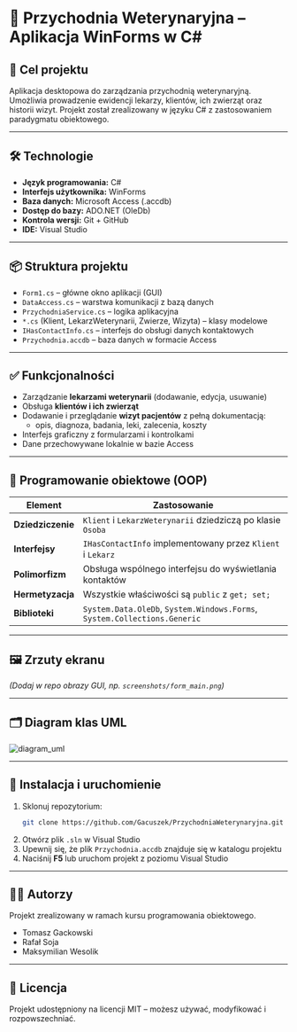 # 🐾 Przychodnia Weterynaryjna – Aplikacja WinForms w C#

## 🎯 Cel projektu
Aplikacja desktopowa do zarządzania przychodnią weterynaryjną. Umożliwia prowadzenie ewidencji lekarzy, klientów, ich zwierząt oraz historii wizyt. Projekt został zrealizowany w języku C# z zastosowaniem paradygmatu obiektowego.

---

## 🛠 Technologie
- **Język programowania:** C#
- **Interfejs użytkownika:** WinForms
- **Baza danych:** Microsoft Access (.accdb)
- **Dostęp do bazy:** ADO.NET (OleDb)
- **Kontrola wersji:** Git + GitHub
- **IDE:** Visual Studio

---

## 📦 Struktura projektu
- `Form1.cs` – główne okno aplikacji (GUI)
- `DataAccess.cs` – warstwa komunikacji z bazą danych
- `PrzychodniaService.cs` – logika aplikacyjna
- `*.cs` (Klient, LekarzWeterynarii, Zwierze, Wizyta) – klasy modelowe
- `IHasContactInfo.cs` – interfejs do obsługi danych kontaktowych
- `Przychodnia.accdb` – baza danych w formacie Access

---

## ✅ Funkcjonalności
- Zarządzanie **lekarzami weterynarii** (dodawanie, edycja, usuwanie)
- Obsługa **klientów i ich zwierząt**
- Dodawanie i przeglądanie **wizyt pacjentów** z pełną dokumentacją:
  - opis, diagnoza, badania, leki, zalecenia, koszty
- Interfejs graficzny z formularzami i kontrolkami
- Dane przechowywane lokalnie w bazie Access

---

## 🧠 Programowanie obiektowe (OOP)

| Element            | Zastosowanie                                                                 |
|--------------------|------------------------------------------------------------------------------|
| **Dziedziczenie**  | `Klient` i `LekarzWeterynarii` dziedziczą po klasie `Osoba`                  |
| **Interfejsy**     | `IHasContactInfo` implementowany przez `Klient` i `Lekarz`                   |
| **Polimorfizm**    | Obsługa wspólnego interfejsu do wyświetlania kontaktów                      |
| **Hermetyzacja**   | Wszystkie właściwości są `public` z `get; set;`                              |
| **Biblioteki**     | `System.Data.OleDb`, `System.Windows.Forms`, `System.Collections.Generic`   |

---

## 🖼 Zrzuty ekranu
_(Dodaj w repo obrazy GUI, np. `screenshots/form_main.png`)_

---

## 🗂 Diagram klas UML
![diagram_uml](https://github.com/user-attachments/assets/9405d791-0d26-41a4-bf7a-f0bdff125292)


---

## 🚀 Instalacja i uruchomienie

1. Sklonuj repozytorium:
   ```bash
   git clone https://github.com/Gacuszek/PrzychodniaWeterynaryjna.git
   ```
2. Otwórz plik `.sln` w Visual Studio
3. Upewnij się, że plik `Przychodnia.accdb` znajduje się w katalogu projektu
4. Naciśnij **F5** lub uruchom projekt z poziomu Visual Studio

---

## 👨‍💻 Autorzy
Projekt zrealizowany w ramach kursu programowania obiektowego.  
- Tomasz Gackowski
- Rafał Soja
- Maksymilian Wesolik

---

## 📄 Licencja
Projekt udostępniony na licencji MIT – możesz używać, modyfikować i rozpowszechniać.
